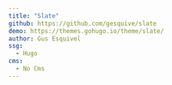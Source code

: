 ```yaml
---
title: "Slate"
github: https://github.com/gesquive/slate
demo: https://themes.gohugo.io/theme/slate/
author: Gus Esquivel
ssg:
  - Hugo
cms:
  - No Cms
---
```

